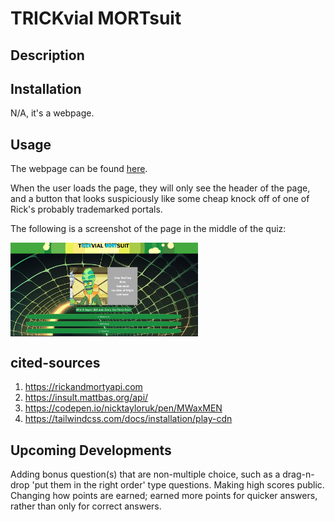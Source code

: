 # TRICKvial MORTsuit

## Description

##  Installation

N/A, it's a webpage.

## Usage

The webpage can be found [here](https://wolfspiderman.github.io/t-rick-vial-mort-suit/).

When the user loads the page, they will only see the header of the page, and a button that looks suspiciously like some cheap knock off of one of Rick's probably trademarked portals.

The following is a screenshot of the page in the middle of the quiz:

<img src="./assets/images/trickvialmortsuit.png" alt="screenshot of Rick and Morty character trivia webpage" style="display: block; margin: 0; max-width: 300px;">
    
## cited-sources
1. https://rickandmortyapi.com
2. https://insult.mattbas.org/api/
3. https://codepen.io/nicktayloruk/pen/MWaxMEN
4. https://tailwindcss.com/docs/installation/play-cdn

## Upcoming Developments

Adding bonus question(s) that are non-multiple choice, such as a drag-n-drop 'put them in the right order' type questions. Making high scores public. Changing how points are earned; earned more points for quicker answers, rather than only for correct answers.
